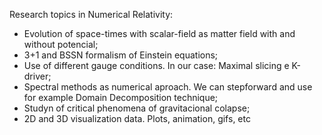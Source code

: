 
Research topics in Numerical Relativity:

- Evolution of space-times with scalar-field as matter field with and without potencial;
- 3+1 and BSSN formalism of Einstein equations;
- Use of different gauge conditions. In our case: Maximal slicing e K-driver;
- Spectral methods as numerical aproach. We can stepforward and use for example Domain Decomposition technique;
- Studyn of critical phenomena of gravitacional colapse;
- 2D and 3D visualization data. Plots, animation, gifs, etc
